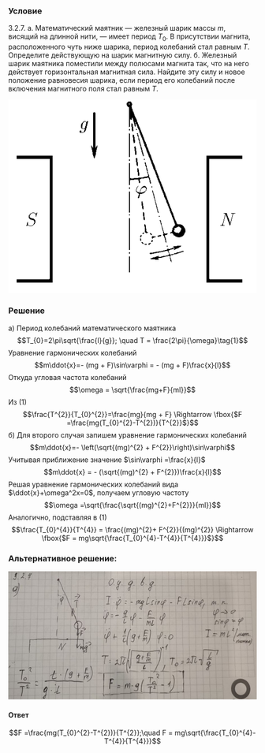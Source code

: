 ###  Условие 

$3.2.7.$ а. Математический маятник — железный шарик массы $m$, висящий на длинной нити, — имеет период $T_{0}$. В присутствии магнита, расположенного чуть ниже шарика, период колебаний стал равным $T$. Определите действующую на шарик магнитную силу. 
б. Железный шарик маятника поместили между полюсами магнита так, что на него действует горизонтальная магнитная сила. Найдите эту силу и новое положение равновесия шарика, если период его колебаний после включения магнитного поля стал равным $T$. 

![К задаче $3.2.7$|533x415, 35%](../../img/3.2.7/3.2.7s.png)

### Решение

а) Период колебаний математического маятника $$T_{0}=2\pi\sqrt{\frac{l}{g}}; \quad T = \frac{2\pi}{\omega}\tag{1}$$ Уравнение гармонических колебаний $$m\ddot{x}=- (mg + F)\sin\varphi = - (mg + F)\frac{x}{l}$$ Откуда угловая частота колебаний $$\omega = \sqrt{\frac{mg+F}{ml}}$$ Из $(1)$ $$\frac{T^{2}}{T_{0}^{2}}=\frac{mg}{mg + F} \Rightarrow \fbox{$F =\frac{mg(T_{0}^{2}-T^{2})}{T^{2}}$}$$ б) Для второго случая запишем уравнение гармонических колебаний $$m\ddot{x}=- \left(\sqrt{(mg)^{2} + F^{2}}\right)\sin\varphi$$ Учитывая приближение значение $\sin\varphi =\frac{x}{l}$ $$m\ddot{x} = - (\sqrt{(mg)^{2} + F^{2}})\frac{x}{l}$$ Решая уравнение гармонических колебаний вида $\ddot{x}+\omega^2x=0$, получаем угловую частоту $$\omega =\sqrt{\frac{\sqrt{(mg)^{2}+F^{2}}}{ml}}$$ Аналогично, подставляя в $(1)$ $$\frac{T_{0}^{4}}{T^{4}} = \frac{(mg)^{2}+ F^{2}}{(mg)^{2}} \Rightarrow \fbox{$F = mg\sqrt{\frac{T_{0}^{4}-T^{4}}{T^{4}}}$}$$ 

###  Альтернативное решение: 

![|879x454, 67%](../../img/3.2.7/01.jpg) 

#### Ответ

$$F =\frac{mg(T_{0}^{2}-T^{2})}{T^{2}};\quad F = mg\sqrt{\frac{T_{0}^{4}-T^{4}}{T^{4}}}$$ 

